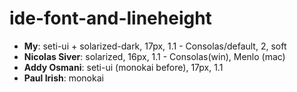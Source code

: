# ide-font-and-lineheight

- **My**: seti-ui + solarized-dark, 17px, 1.1 - Consolas/default, 2, soft
- **Nicolas Siver**: solarized, 16px, 1.1 - Consolas(win), Menlo (mac)
- **Addy Osmani**: seti-ui (monokai before), 17px, 1.1
- **Paul Irish**: monokai
